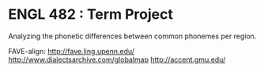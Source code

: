 # ENGL 482 : Term Project
Analyzing the phonetic differences between common phonemes per region.

FAVE-align: http://fave.ling.upenn.edu/
http://www.dialectsarchive.com/globalmap
http://accent.gmu.edu/
